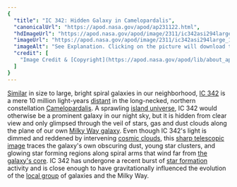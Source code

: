 ```yaml
---
{
  "title": "IC 342: Hidden Galaxy in Camelopardalis",
  "canonicalUrl": "https://apod.nasa.gov/apod/ap231122.html",
  "hdImageUrl": "https://apod.nasa.gov/apod/image/2311/ic342asi294large.jpg",
  "imageUrl": "https://apod.nasa.gov/apod/image/2311/ic342asi294large_1024.jpg",
  "imageAlt": "See Explanation. Clicking on the picture will download the highest resolution version available.",
  "credit": [
    "Image Credit & [Copyright](https://apod.nasa.gov/apod/lib/about_apod.html#srapply): [Steve Cannistra](http://www.starrywonders.com/copyright.html)"
  ]
}
---
```


[Similar](https://apod.nasa.gov/apod/ap101209.html) in size to large, bright spiral galaxies in our neighborhood, [IC 342](http://spider.seds.org/spider/LG/i0342.html) is a mere 10 million light-years [distant](http://adsabs.harvard.edu/cgi-bin/bib_query?2002AJ....124..839S) in the long-necked, northern constellation [Camelopardalis](http://www.hawastsoc.org/deepsky/cam/index.html). A sprawling [island universe](https://apod.nasa.gov/apod/ap051222.html), IC 342 would otherwise be a prominent galaxy in our night sky, but it is hidden from clear view and only glimpsed through the veil of stars, gas and dust clouds along the plane of our own [Milky Way galaxy](https://apod.nasa.gov/apod/ap110520.html). Even though IC 342's light is dimmed and reddened by intervening [cosmic clouds](http://www-ssg.sr.unh.edu/ism/what1.html), this [sharp telescopic image](http://www.starrywonders.com/ic342asi294small.html) traces the galaxy's own obscuring dust, young star clusters, and glowing star forming regions along spiral arms that wind far from [the galaxy's core](http://spacetelescope.org/images/potw1727a/). IC 342 has undergone a recent burst of [star formation](https://photojournal.jpl.nasa.gov/catalog/PIA14402) activity and is close enough to have gravitationally influenced the evolution of the [local group](http://messier.seds.org/xtra/ngc/maffei1g.html) of galaxies and the Milky Way.
